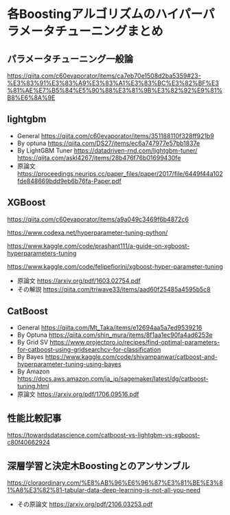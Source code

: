 # 各Boostingアルゴリズムのハイパーパラメータチューニングまとめ

## パラメータチューニング一般論
https://qiita.com/c60evaporator/items/ca7eb70e1508d2ba5359#23-%E3%83%91%E3%83%A9%E3%83%A1%E3%83%BC%E3%82%BF%E3%81%AE%E7%B5%84%E5%90%88%E3%81%9B%E3%82%92%E9%81%B8%E6%8A%9E

## lightgbm
- General
https://qiita.com/c60evaporator/items/351188110f328ff921b9
- By optuna
https://qiita.com/DS27/items/ec6a747977e57bb1837e
- By LightGBM Tuner
https://datadriven-rnd.com/lightgbm-tuner/
https://qiita.com/askl4267/items/28b476f76b01699430fe
- 原論文
https://proceedings.neurips.cc/paper_files/paper/2017/file/6449f44a102fde848669bdd9eb6b76fa-Paper.pdf

## XGBoost
https://qiita.com/c60evaporator/items/a9a049c3469f6b4872c6

https://www.codexa.net/hyperparameter-tuning-python/

https://www.kaggle.com/code/prashant111/a-guide-on-xgboost-hyperparameters-tuning

https://www.kaggle.com/code/felipefiorini/xgboost-hyper-parameter-tuning
- 原論文
https://arxiv.org/pdf/1603.02754.pdf
- その解説
https://qiita.com/triwave33/items/aad60f25485a4595b5c8
## CatBoost
- General
https://qiita.com/Mt_Taka/items/e12694aa5a7ed9539216
- By Optuna
https://qiita.com/shin_mura/items/8f1aa1ec90fa4ad6253e
- By Grid SV
https://www.projectpro.io/recipes/find-optimal-parameters-for-catboost-using-gridsearchcv-for-classification
- By Bayes
https://www.kaggle.com/code/shivampanwar/catboost-and-hyperparameter-tuning-using-bayes
- By Amazon
https://docs.aws.amazon.com/ja_jp/sagemaker/latest/dg/catboost-tuning.html
- 原論文
https://arxiv.org/pdf/1706.09516.pdf

## 性能比較記事
https://towardsdatascience.com/catboost-vs-lightgbm-vs-xgboost-c80f40662924

## 深層学習と決定木Boostingとのアンサンブル
https://cloraordinary.com/%E8%AB%96%E6%96%87%E3%81%BE%E3%81%A8%E3%82%81-tabular-data-deep-learning-is-not-all-you-need

- その原論文
https://arxiv.org/pdf/2106.03253.pdf